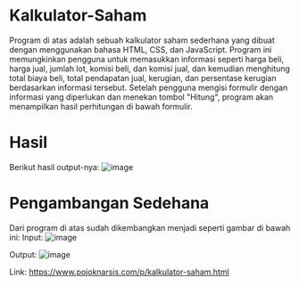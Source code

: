 # Kalkulator-Saham
Program di atas adalah sebuah kalkulator saham sederhana yang dibuat dengan menggunakan bahasa HTML, CSS, dan JavaScript. Program ini memungkinkan pengguna untuk memasukkan informasi seperti harga beli, harga jual, jumlah lot, komisi beli, dan komisi jual, dan kemudian menghitung total biaya beli, total pendapatan jual, kerugian, dan persentase kerugian berdasarkan informasi tersebut. Setelah pengguna mengisi formulir dengan informasi yang diperlukan dan menekan tombol "Hitung", program akan menampilkan hasil perhitungan di bawah formulir.

# Hasil
Berikut hasil output-nya:
![image](https://user-images.githubusercontent.com/8088664/231823360-ee5f165f-06c0-42f8-8b8f-a71c363b9c30.png)

# Pengambangan Sedehana
Dari program di atas sudah dikembangkan menjadi seperti gambar di bawah ini:
Input:
![image](https://user-images.githubusercontent.com/8088664/231823763-638ab0b3-8cfd-4307-b557-3cda4cbd83de.png)

Output:
![image](https://user-images.githubusercontent.com/8088664/231823848-46eb7238-5d35-45c8-a246-16d018b20546.png)

Link: https://www.pojoknarsis.com/p/kalkulator-saham.html
